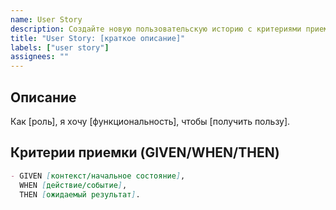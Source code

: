 ```yaml
---
name: User Story
description: Создайте новую пользовательскую историю с критериями приемки
title: "User Story: [краткое описание]"
labels: ["user story"]
assignees: ""
---
```


## Описание
Как [роль], я хочу [функциональность], чтобы [получить пользу].

## Критерии приемки (GIVEN/WHEN/THEN)
```markdown
- GIVEN [контекст/начальное состояние],
  WHEN [действие/событие],
  THEN [ожидаемый результат].